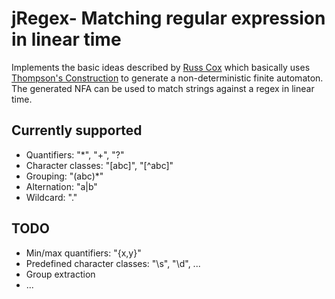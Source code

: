 # jRegex- Matching regular expression in linear time

Implements the basic ideas described by [Russ Cox](https://swtch.com/~rsc/regexp/regexp1.html) which basically uses [Thompson's Construction](https://en.wikipedia.org/wiki/Thompson%27s_construction) to generate a non-deterministic finite automaton. The generated NFA can be used to match strings against a regex in linear time.

## Currently supported
- Quantifiers: "*", "+", "?"
- Character classes: "[abc]", "[^abc]"
- Grouping: "(abc)*"
- Alternation: "a|b"
- Wildcard: "."

## TODO
- Min/max quantifiers: "{x,y}"
- Predefined character classes: "\s", "\d", ...
- Group extraction
- ...
